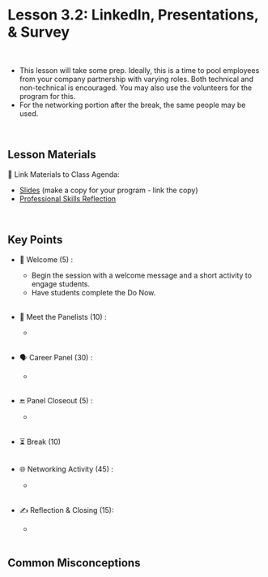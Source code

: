 # Lesson 3.2: LinkedIn, Presentations, & Survey

<br>

- This lesson will take some prep. Ideally, this is a time to pool employees from your company partnership with varying roles. Both technical and non-technical is encouraged. You may also use the volunteers for the program for this.
- For the networking portion after the break, the same people may be used.

<br>

## Lesson Materials

📖 Link Materials to Class Agenda:
- [Slides](https://docs.google.com/presentation/d/1NO2tvs2a93yVi5NEU9b2fPMnfvGIZoS7wCmk5bvjbX8/edit?usp=sharing) (make a copy for your program - link the copy)
- [Professional Skills Reflection](https://forms.gle/4QyzQeYyC7PF8w7a7)


<br>

## Key Points

- 👋 Welcome (5) :
    - Begin the session with a welcome message and a short activity to engage students.
    - Have students complete the Do Now.<br><br>

- 👀 Meet the Panelists (10) :
    - <br><br>

- 🗣️ Career Panel (30) :
    - <br><br>

- 🔚 Panel Closeout (5) :
    - <br><br>

- ⏳ Break (10)<br><br>

- 🌐 Networking Activity (45) :
    - <br><br>

- ✍️ Reflection & Closing (15):
    - <br><br>


## Common Misconceptions